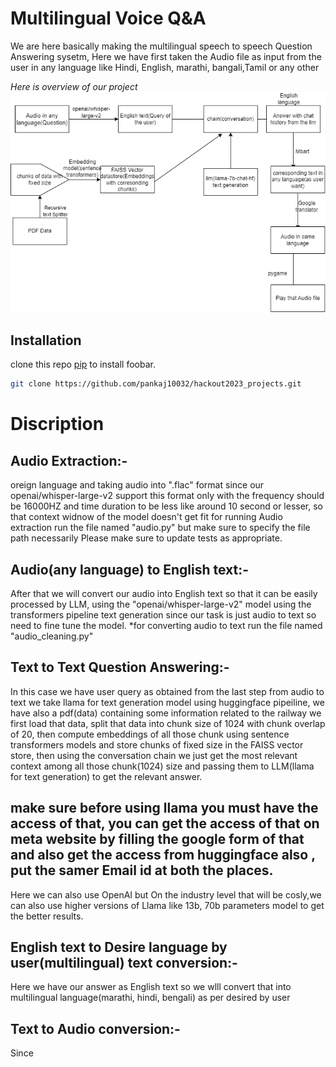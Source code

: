 


# Multilingual Voice Q&A

We are here basically making the multilingual speech to speech Question Answering sysetm, Here we have first taken the Audio file as input from the user in any language like Hindi, English, marathi, bangali,Tamil or any other

*Here is overview of our project*
![overview](https://github.com/pankaj10032/hackout2023_projects/blob/main/multilingual%20voice%20QA.drawio.png?raw=true)


## Installation

clone this repo [pip](https://github.com/pankaj10032/hackout2023_projects) to install foobar.

```bash
git clone https://github.com/pankaj10032/hackout2023_projects.git
```

# Discription

## Audio Extraction:-
oreign language and taking audio into ".flac" format since our openai/whisper-large-v2 support this format only with the frequency should be 16000HZ and time duration to be less like around 10 second or lesser, so that context widnow of the model doesn't get fit for running Audio extraction run the file named "audio.py" but make sure to specify the file path necessarily
Please make sure to update tests as appropriate.

## Audio(any language) to English text:-
After that we will convert our audio into English text so that it can be easily processed by LLM, using the "openai/whisper-large-v2" model using the transformers pipeline text generation since our task is just audio to text so need to fine tune the model. *for converting audio to text run the file named "audio_cleaning.py"

## Text to Text Question Answering:-
In this case we have user query as obtained from the last step from audio to text we take llama for text generation model using huggingface pipeiline, we have also a pdf(data) containing some information related to the railway we first load that data, split that data into chunk size of 1024 with chunk overlap of 20, then compute embeddings of all those chunk using sentence transformers models and store chunks of fixed size in the FAISS vector store, then using the conversation chain we just get the most relevant context among all those chunk(1024) size and passing them to LLM(llama for text generation) to get the relevant answer.
## make sure before using llama you must have the access of that, you can get the access of that on meta website by filling the google form of that and also get the access from huggingface also , put the samer Email id at both the places.

Here we can also use OpenAI but On the industry level that will be cosly,we can also use higher versions of Llama like 13b, 70b parameters model to get the better results.

## English text to Desire language by user(multilingual) text conversion:-
Here we have our answer as English text so we wlll convert that into multilingual language(marathi, hindi, bengali) as per desired by user

## Text to Audio conversion:-
Since 
